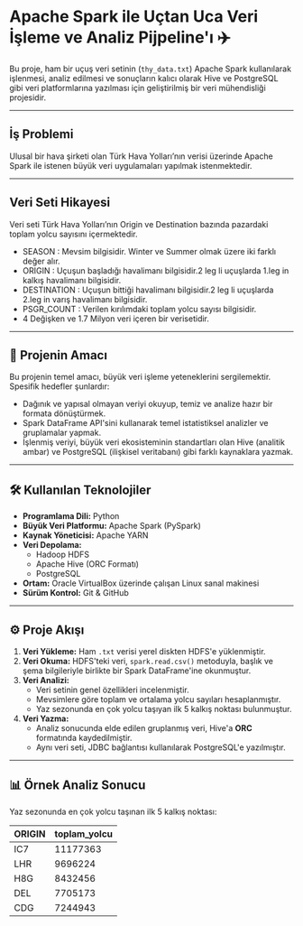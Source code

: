 
# Apache Spark ile Uçtan Uca Veri İşleme ve Analiz Pijpeline'ı ✈️

Bu proje, ham bir uçuş veri setinin (`thy_data.txt`) Apache Spark kullanılarak işlenmesi, analiz edilmesi ve sonuçların kalıcı olarak Hive ve PostgreSQL gibi veri platformlarına yazılması için geliştirilmiş bir veri mühendisliği projesidir.

---
## İş Problemi
Ulusal bir hava şirketi olan Türk Hava Yolları’nın verisi üzerinde Apache Spark ile istenen büyük veri uygulamaları yapılmak istenmektedir.

---
## Veri Seti Hikayesi
Veri seti Türk Hava Yolları’nın Origin ve Destination bazında pazardaki toplam yolcu sayısını içermektedir.

- SEASON : Mevsim bilgisidir. Winter ve Summer olmak üzere iki farklı değer alır.
- ORIGIN : Uçuşun başladığı havalimanı bilgisidir.2 leg li uçuşlarda 1.leg in kalkış havalimanı bilgisidir.
- DESTINATION : Uçuşun bittiği havalimanı bilgisidir.2 leg li uçuşlarda 2.leg in varış havalimanı bilgisidir.
- PSGR_COUNT : Verilen kırılımdaki toplam yolcu sayısı bilgisidir.
- 4 Değişken ve 1.7 Milyon veri içeren bir verisetidir.

---
## 🎯 Projenin Amacı

Bu projenin temel amacı, büyük veri işleme yeteneklerini sergilemektir. Spesifik hedefler şunlardır:
- Dağınık ve yapısal olmayan veriyi okuyup, temiz ve analize hazır bir formata dönüştürmek.
- Spark DataFrame API'sini kullanarak temel istatistiksel analizler ve gruplamalar yapmak.
- İşlenmiş veriyi, büyük veri ekosisteminin standartları olan Hive (analitik ambar) ve PostgreSQL (ilişkisel veritabanı) gibi farklı kaynaklara yazmak.

---

## 🛠️ Kullanılan Teknolojiler

- **Programlama Dili:** Python
- **Büyük Veri Platformu:** Apache Spark (PySpark)
- **Kaynak Yöneticisi:** Apache YARN
- **Veri Depolama:**
  - Hadoop HDFS
  - Apache Hive (ORC Formatı)
  - PostgreSQL
- **Ortam:** Oracle VirtualBox üzerinde çalışan Linux sanal makinesi
- **Sürüm Kontrol:** Git & GitHub

---

## ⚙️ Proje Akışı

1.  **Veri Yükleme:** Ham `.txt` verisi yerel diskten HDFS'e yüklenmiştir.
2.  **Veri Okuma:** HDFS'teki veri, `spark.read.csv()` metoduyla, başlık ve şema bilgileriyle birlikte bir Spark DataFrame'ine okunmuştur.
3.  **Veri Analizi:**
    - Veri setinin genel özellikleri incelenmiştir.
    - Mevsimlere göre toplam ve ortalama yolcu sayıları hesaplanmıştır.
    - Yaz sezonunda en çok yolcu taşıyan ilk 5 kalkış noktası bulunmuştur.
4.  **Veri Yazma:**
    - Analiz sonucunda elde edilen gruplanmış veri, Hive'a **ORC** formatında kaydedilmiştir.
    - Aynı veri seti, JDBC bağlantısı kullanılarak PostgreSQL'e yazılmıştır.

---

## 📊 Örnek Analiz Sonucu

Yaz sezonunda en çok yolcu taşınan ilk 5 kalkış noktası:

| ORIGIN | toplam_yolcu |
|:-------|:-------------|
| IC7    | 11177363     |
| LHR    | 9696224      |
| H8G    | 8432456      |
| DEL    | 7705173      |
| CDG    | 7244943      |
